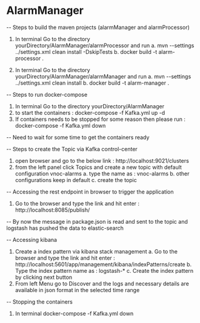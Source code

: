 # AlarmManager

-- Steps to build the maven projects (alarmManager and alarmProcessor)

1. In terminal Go to the directory yourDirectory/AlarmManager/alarmProcessor and run 
   a. mvn --settings ../settings.xml  clean install -DskipTests
   b. docker build -t alarm-processor .

2. In terminal Go to the directory yourDirectory/AlarmManager/alarmManager and run
   a. mvn --settings ../settings.xml  clean install
   b. docker build -t alarm-manager .

-- Steps to run docker-compose
1. In terminal Go to the directory yourDirectory/AlarmManager
2. to start the containers :  docker-compose -f Kafka.yml up -d
3. If containers needs to be stopped for some reason then please run : docker-compose -f Kafka.yml down

-- Need to wait for some time to get the containers ready

-- Steps to create the Topic via Kafka control-center
1. open browser and go to the below link : http://localhost:9021/clusters
2. from the left panel click Topics and create a new topic with default configuration  vnoc-alarms
   a. type the name as : vnoc-alarms
   b. other configurations keep in default
   c. create the topic

-- Accessing the rest endpoint in browser to trigger the application
1. Go to the browser and type the link and hit enter : http://localhost:8085/publish/

-- By now the message in package.json is read and sent to the topic and logstash has pushed the data to elastic-search

-- Accessing kibana
1. Create a index pattern via kibana stack management
   a. Go to the browser and type the link and hit enter : http://localhost:5601/app/management/kibana/indexPatterns/create
   b. Type the index pattern name as : logstash-*
   c. Create the index pattern by clicking next button
2. From left Menu go to Discover and the logs and necessary details are available in json format in the selected time range

-- Stopping the containers 
1. In terminal docker-compose -f Kafka.yml down


